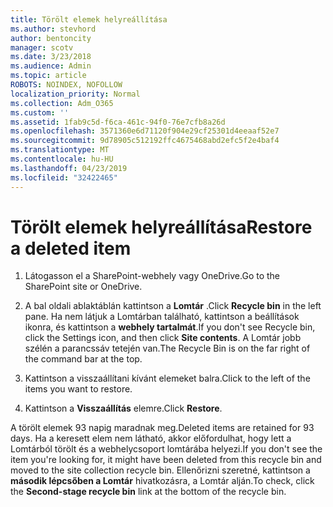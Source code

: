 ```yaml
---
title: Törölt elemek helyreállítása
ms.author: stevhord
author: bentoncity
manager: scotv
ms.date: 3/23/2018
ms.audience: Admin
ms.topic: article
ROBOTS: NOINDEX, NOFOLLOW
localization_priority: Normal
ms.collection: Adm_O365
ms.custom: ''
ms.assetid: 1fab9c5d-f6ca-461c-94f0-76e7cfb8a26d
ms.openlocfilehash: 3571360e6d71120f904e29cf25301d4eeaaf52e7
ms.sourcegitcommit: 9d78905c512192ffc4675468abd2efc5f2e4baf4
ms.translationtype: MT
ms.contentlocale: hu-HU
ms.lasthandoff: 04/23/2019
ms.locfileid: "32422465"
---
```

# <a name="restore-a-deleted-item"></a><span data-ttu-id="e1198-102">Törölt elemek helyreállítása</span><span class="sxs-lookup"><span data-stu-id="e1198-102">Restore a deleted item</span></span>

1. <span data-ttu-id="e1198-103">Látogasson el a SharePoint-webhely vagy OneDrive.</span><span class="sxs-lookup"><span data-stu-id="e1198-103">Go to the SharePoint site or OneDrive.</span></span>
    
2. <span data-ttu-id="e1198-104">A bal oldali ablaktáblán kattintson a **Lomtár** .</span><span class="sxs-lookup"><span data-stu-id="e1198-104">Click **Recycle bin** in the left pane.</span></span> <span data-ttu-id="e1198-105">Ha nem látjuk a Lomtárban található, kattintson a beállítások ikonra, és kattintson a **webhely tartalmát**.</span><span class="sxs-lookup"><span data-stu-id="e1198-105">If you don't see Recycle bin, click the Settings icon, and then click **Site contents**.</span></span> <span data-ttu-id="e1198-106">A Lomtár jobb szélén a parancssáv tetején van.</span><span class="sxs-lookup"><span data-stu-id="e1198-106">The Recycle Bin is on the far right of the command bar at the top.</span></span>
    
3. <span data-ttu-id="e1198-107">Kattintson a visszaállítani kívánt elemeket balra.</span><span class="sxs-lookup"><span data-stu-id="e1198-107">Click to the left of the items you want to restore.</span></span>
    
4. <span data-ttu-id="e1198-108">Kattintson a **Visszaállítás** elemre.</span><span class="sxs-lookup"><span data-stu-id="e1198-108">Click **Restore**.</span></span>
    
<span data-ttu-id="e1198-109">A törölt elemek 93 napig maradnak meg.</span><span class="sxs-lookup"><span data-stu-id="e1198-109">Deleted items are retained for 93 days.</span></span> <span data-ttu-id="e1198-110">Ha a keresett elem nem látható, akkor előfordulhat, hogy lett a Lomtárból törölt és a webhelycsoport lomtárába helyezi.</span><span class="sxs-lookup"><span data-stu-id="e1198-110">If you don't see the item you're looking for, it might have been deleted from this recycle bin and moved to the site collection recycle bin.</span></span> <span data-ttu-id="e1198-111">Ellenőrizni szeretné, kattintson a **második lépcsőben a Lomtár** hivatkozásra, a Lomtár alján.</span><span class="sxs-lookup"><span data-stu-id="e1198-111">To check, click the **Second-stage recycle bin** link at the bottom of the recycle bin.</span></span> 
  

